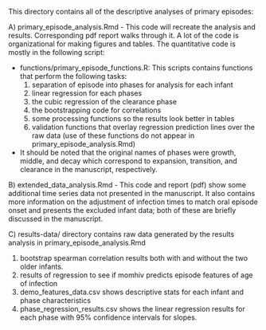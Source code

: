This directory contains all of the descriptive analyses of primary episodes:

A) primary_episode_analysis.Rmd - This code will recreate the analysis and results. Corresponding pdf report walks through it. A lot of the code is organizational for making figures and tables. The quantitative code is mostly in the following script:
  - functions/primary_episode_functions.R: This scripts contains functions that perform the following tasks:
     1. separation of episode into phases for analysis for each infant
     2. linear regression for each phases 
     3. the cubic regression of the clearance phase
     4. the bootstrapping code for correlations
     5. some processing functions so the results look better in tables
     6. validation functions that overlay regression prediction lines over the raw data (use of these functions do not appear in primary_episode_analysis.Rmd)
  - It should be noted that the original names of phases were growth, middle, and decay which correspond to expansion, transition, and clearance in the manuscript, respectively.

B) extended_data_analysis.Rmd - This code and report (pdf) show some additional time series data not presented in the manuscript. It also contains more information on the adjustment of infection times to match oral episode onset and presents the excluded infant data; both of these are briefly discussed in the manuscript.

C) results-data/ directory contains raw data generated by the results analysis in primary_episode_analysis.Rmd
  1. bootstrap spearman correlation results both with and without the two older infants.
  2. results of regression to see if momhiv predicts episode features of age of infection
  3. demo_features_data.csv shows descriptive stats for each infant and phase characteristics
  4. phase_regression_results.csv shows the linear regression results for each phase with 95% confidence intervals for slopes. 
